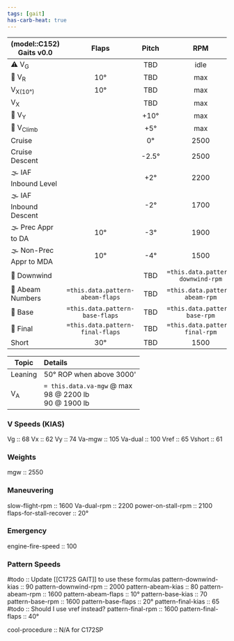 ```yaml
---
tags: [gait]
has-carb-heat: true
---
```


| **(model::C152) Gaits** v0.0    | **Flaps** | **Pitch** |              **RPM**              |    **IAS (kts)**     | **VSI (fpm)** |
| ----------------------- |:---------:|:---------:|:---------------------------------:|:--------------------:|:-------------:|
| ⚠️ V<sub>G</sub>        |           |    TBD    |               idle                |          (Vg:: 60)          |      TBD      |
| 🛫 V<sub>R</sub>        |    10°    |    TBD    |                max                |          55          |      TBD      |
| V<sub>X(10°)</sub>      |    10°    |    TBD    |                max                |          56          |      TBD      |
| V<sub>X</sub>           |           |    TBD    |                max                |   `= this.data.Vx`   |      TBD      |
| 🛫 V<sub>Y</sub>        |           |   +10°    |                max                |   `= this.data.vy`   |     +600      |
| 🛫 V<sub>Climb</sub>    |           |    +5°    |                max                |          90          |     +500      |
| Cruise                  |           |    0°     |               2500                |         105          |       0       |
| Cruise Descent          |           |  \-2.5°   |               2500                |         115          |     \-500     |
| 🌫️ IAF Inbound Level    |           |    +2°    |               2200                |          90          |       0       |
| 🌫️ IAF Inbound Descent  |           |   \-2°    |               1700                |          90          |     \-800     |
| 🌫️ Prec Appr to DA      |    10°    |   \-3°    |               1900                |          90          |     \-450     |
| 🌫️ Non-Prec Appr to MDA |    10°    |   \-4°    |               1500                |          90          |     \-800     |
| 🛬 Downwind             |           |    TBD    | `=this.data.pattern-downwind-rpm` |          `=this.data.pattern-downwind-kias`          |       0       |
| 🛬 Abeam Numbers        |    `=this.data.pattern-abeam-flaps`    |    TBD    |               `=this.data.pattern-abeam-rpm`                |          `=this.data.pattern-abeam-kias`          |      TBD      |
| 🛬 Base                 |    `=this.data.pattern-base-flaps`    |    TBD    |               `=this.data.pattern-base-rpm`                |          `=this.data.pattern-base-kias`          |      TBD      |
| 🛬 Final                |    `=this.data.pattern-final-flaps`    |    TBD    |               `=this.data.pattern-final-rpm`                |  `= this.data.vref`  |      TBD      |
| Short                   |    30°    |    TBD    |               1500                | `= this.data.vshort` |      TBD      |

| Topic              | Details                                   |
| ------------------ |:----------------------------------------- |
| Leaning            | 50° ROP when above 3000'                  | 
| V<sub>A</sub>      | `= this.data.va-mgw` @ max<br>98 @ 2200 lb<br>90 @ 1900 lb |


### V Speeds (KIAS)
Vg :: 68
Vx :: 62
Vy :: 74
Va-mgw :: 105
Va-dual :: 100
Vref :: 65
Vshort :: 61

### Weights
mgw :: 2550

### Maneuvering
slow-flight-rpm :: 1600
Va-dual-rpm :: 2200
power-on-stall-rpm :: 2100
flaps-for-stall-recover :: 20°

### Emergency
engine-fire-speed :: 100

### Pattern Speeds
#todo :: Update [[C172S GAIT]] to use these formulas
pattern-downwind-kias :: 90
pattern-downwind-rpm :: 2000
pattern-abeam-kias :: 80
pattern-abeam-rpm :: 1600
pattern-abeam-flaps :: 10°
pattern-base-kias :: 70
pattern-base-rpm :: 1600
pattern-base-flaps :: 20°
pattern-final-kias :: 65
#todo :: Should I use vref instead?
pattern-final-rpm :: 1600
pattern-final-flaps :: 40°

cool-procedure :: N/A for C172SP